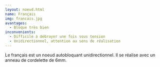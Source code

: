 ```yaml
---
layout: noeud.html
name: Français
img: francais.jpg
avantages:
  - Bloque très bien
inconvenients:
  - Difficile à débrayer une fois sous tension
  - Unidirectionnel, attention au sens de réalisation
---
```


Le français est un noeud autobloquant unidirectionnel. Il se réalise avec un anneau de cordelette de 6mm.

